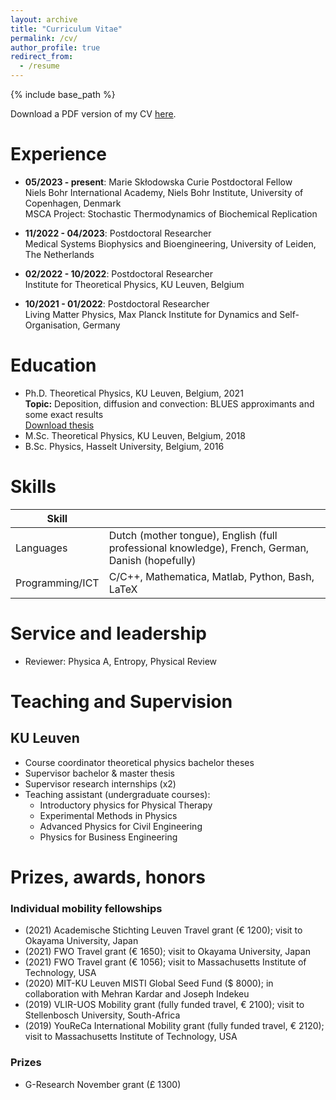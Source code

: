 ```yaml
---
layout: archive
title: "Curriculum Vitae"
permalink: /cv/
author_profile: true
redirect_from:
  - /resume
---
```


{% include base_path %}

Download a PDF version of my CV [here](http://berxjonas.github.io/files/pdf/cv_ENG_2023.pdf).

Experience
======
* <b> 05/2023 - present</b>: Marie Sk&#322;odowska Curie Postdoctoral Fellow\
Niels Bohr International Academy, Niels Bohr Institute, University of Copenhagen, Denmark\
MSCA Project: Stochastic Thermodynamics of Biochemical Replication

* <b>11/2022 - 04/2023</b>: Postdoctoral Researcher\
Medical Systems Biophysics and Bioengineering, University of Leiden, The Netherlands

* <b>02/2022 - 10/2022</b>: Postdoctoral Researcher\
Institute for Theoretical Physics, KU Leuven, Belgium

* <b>10/2021 - 01/2022</b>: Postdoctoral Researcher\
Living Matter Physics, Max Planck Institute for Dynamics and Self-Organisation, Germany

Education
======
* Ph.D. Theoretical Physics, KU Leuven, Belgium, 2021\
<b>Topic:</b> Deposition, diffusion and convection: BLUES approximants and some exact results\
[Download thesis](http://berxjonas.github.io/files/pdf/PhD_Berx.pdf)
* M.Sc. Theoretical Physics, KU Leuven, Belgium, 2018
* B.Sc. Physics, Hasselt University, Belgium, 2016

Skills
======

| Skill |  |
|---|---|
| Languages | Dutch (mother tongue), English (full professional knowledge), French, German, Danish (hopefully) |
| Programming/ICT | C/C++, Mathematica, Matlab, Python, Bash, LaTeX |
  
Service and leadership
======
* Reviewer: Physica A, Entropy, Physical Review

Teaching and Supervision
======

## KU Leuven

* Course coordinator theoretical physics bachelor theses
* Supervisor bachelor & master thesis
* Supervisor research internships (x2)
* Teaching assistant (undergraduate courses):
   * Introductory physics for Physical Therapy
   * Experimental Methods in Physics
   * Advanced Physics for Civil Engineering
   * Physics for Business Engineering
   
Prizes, awards, honors
=====

### Individual mobility fellowships

* (2021) Academische Stichting Leuven Travel grant (&euro;	1200); visit to Okayama University, Japan
* (2021) FWO Travel grant (&euro; 1650); visit to Okayama University, Japan
* (2021) FWO Travel grant (&euro; 1056); visit to Massachusetts Institute of Technology, USA
* (2020) MIT-KU Leuven MISTI Global Seed Fund (&#36; 8000); in collaboration with Mehran Kardar and Joseph Indekeu
* (2019) VLIR-UOS Mobility grant (fully funded travel, &euro; 2100); visit to Stellenbosch University, South-Africa
* (2019) YouReCa International Mobility grant (fully funded travel, &euro; 2120); visit to Massachusetts Institute of Technology, USA

### Prizes

* G-Research November grant (&pound; 1300)















